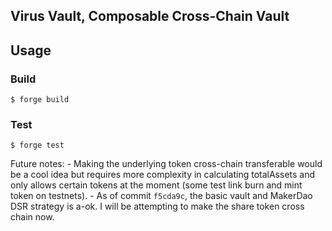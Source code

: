 ## Virus Vault, Composable Cross-Chain Vault

## Usage

### Build

```shell
$ forge build
```

### Test

```shell
$ forge test
```

Future notes:
    - Making the underlying token cross-chain transferable would be a cool idea but requires more complexity in calculating totalAssets and only allows certain tokens at the moment (some test link burn and mint token on testnets).
    - As of commit `f5cda9c`, the basic vault and MakerDao DSR strategy is a-ok. I will be attempting to make the share token cross chain now.
